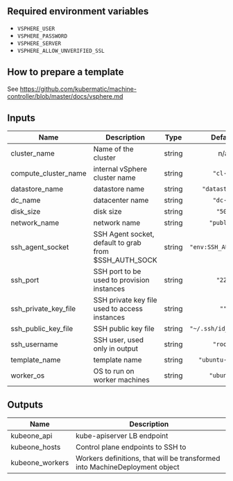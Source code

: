 ## Required environment variables

* `VSPHERE_USER`
* `VSPHERE_PASSWORD`
* `VSPHERE_SERVER`
* `VSPHERE_ALLOW_UNVERIFIED_SSL`

## How to prepare a template

See https://github.com/kubermatic/machine-controller/blob/master/docs/vsphere.md

## Inputs

| Name | Description | Type | Default | Required |
|------|-------------|:----:|:-----:|:-----:|
| cluster\_name | Name of the cluster | string | n/a | yes |
| compute\_cluster\_name | internal vSphere cluster name | string | `"cl-1"` | no |
| datastore\_name | datastore name | string | `"datastore1"` | no |
| dc\_name | datacenter name | string | `"dc-1"` | no |
| disk\_size | disk size | string | `"50"` | no |
| network\_name | network name | string | `"public"` | no |
| ssh\_agent\_socket | SSH Agent socket, default to grab from $SSH_AUTH_SOCK | string | `"env:SSH_AUTH_SOCK"` | no |
| ssh\_port | SSH port to be used to provision instances | string | `"22"` | no |
| ssh\_private\_key\_file | SSH private key file used to access instances | string | `""` | no |
| ssh\_public\_key\_file | SSH public key file | string | `"~/.ssh/id_rsa.pub"` | no |
| ssh\_username | SSH user, used only in output | string | `"root"` | no |
| template\_name | template name | string | `"ubuntu-18.04"` | no |
| worker\_os | OS to run on worker machines | string | `"ubuntu"` | no |

## Outputs

| Name | Description |
|------|-------------|
| kubeone\_api | kube-apiserver LB endpoint |
| kubeone\_hosts | Control plane endpoints to SSH to |
| kubeone\_workers | Workers definitions, that will be transformed into MachineDeployment object |


